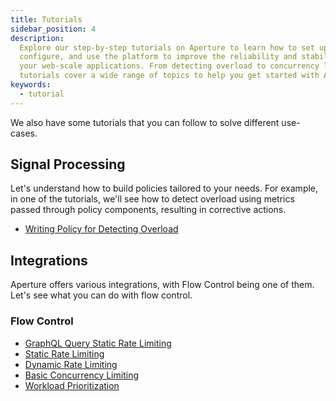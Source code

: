 ```yaml
---
title: Tutorials
sidebar_position: 4
description:
  Explore our step-by-step tutorials on Aperture to learn how to set up,
  configure, and use the platform to improve the reliability and stability of
  your web-scale applications. From detecting overload to concurrency limiting,
  tutorials cover a wide range of topics to help you get started with Aperture.
keywords:
  - tutorial
---
```


We also have some tutorials that you can follow to solve different use-cases.

## Signal Processing

Let's understand how to build policies tailored to your needs. For example, in
one of the tutorials, we'll see how to detect overload using metrics passed
through policy components, resulting in corrective actions.

- [Writing Policy for Detecting Overload](./signal-processing/detecting-overload.md)

## Integrations

Aperture offers various integrations, with Flow Control being one of them. Let's
see what you can do with flow control.

### Flow Control

- [GraphQL Query Static Rate Limiting](./integrations/flow-control/classification/graphql-rate-limiting.md)
- [Static Rate Limiting](./integrations/flow-control/rate-limiting/static-rate-limiting.md)
- [Dynamic Rate Limiting](./integrations/flow-control/rate-limiting/dynamic-rate-limiting.md)
- [Basic Concurrency Limiting](./integrations/flow-control/concurrency-limiting/basic-concurrency-limiting.md)
- [Workload Prioritization](./integrations/flow-control/concurrency-limiting/workload-prioritization.md)
